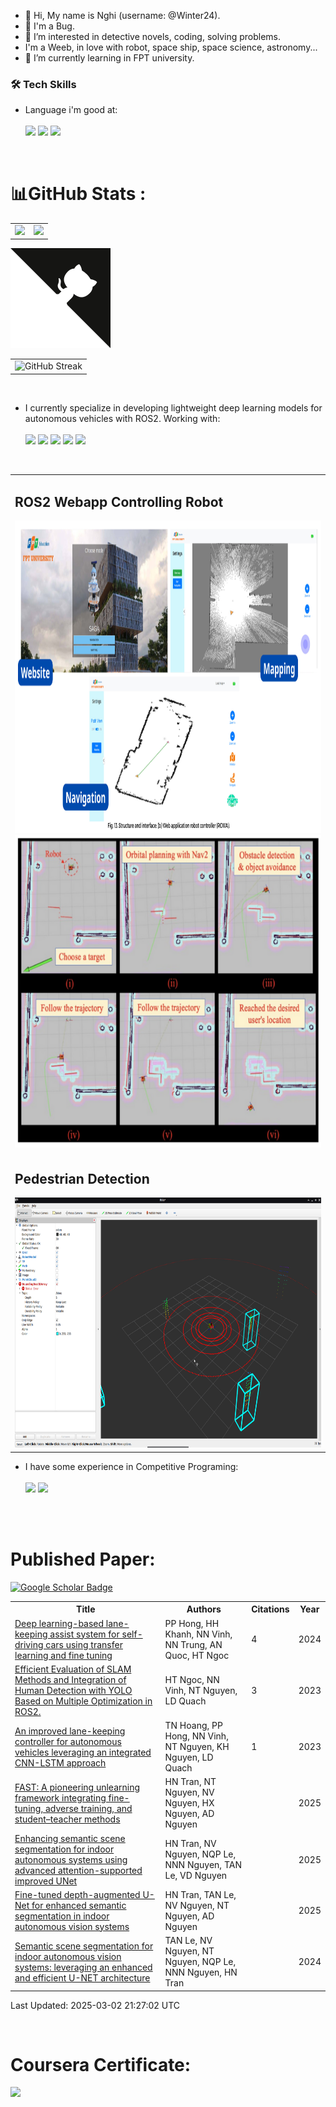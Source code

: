 - 👋 Hi, My name is Nghi (username: @Winter24).
- 🐞 I'm a Bug.
- 👀 I’m interested in detective novels, coding, solving problems.
- I'm a Weeb, in love with robot, space ship, space science, astronomy... 
- 🌱 I’m currently learning in FPT university.
###  	:hammer_and_wrench: Tech Skills

- Language i'm good at:
  <br/>
  <br/>
  <img src="https://img.shields.io/badge/Python-3776AB?style=for-the-badge&logo=Python&logoColor=white">
  <img src="https://img.shields.io/badge/C-A8B9CC?style=for-the-badge&logo=c&logoColor=black"/>
  <img src="https://img.shields.io/badge/C++-00599C?style=for-the-badge&logo=c%2B%2B&logoColor=white"/>
<br/>

# 📊GitHub Stats :
<table align="center">
  <tr>
    <td>
      <!-- GitHub Stats card -->
      <img src="https://github-readme-stats.vercel.app/api?username=winter24&show_icons=true&theme=show_icons=true&bg_color=2b213a&title_color=FF66C4&icon_color=F8D866&text_color=C9D1D9&border_color=30363D" />
    </td>
    <td>
      <!-- Most Used Languages card -->
      <img src="https://github-readme-stats.vercel.app/api/top-langs/?username=winter24&layout=compact&bg_color=2b213a&title_color=FF66C4&icon_color=F8D866&text_color=C9D1D9&border_color=30363D" />
    </td>
  </tr>
</table>

![](https://raw.githubusercontent.com/winter24/Winter24/main/cards/stats.svg)

<table align="center">
  <td>
    <img src="https://github-readme-streak-stats.herokuapp.com?user=winter24&theme=dark&background=2b213a&ring=FF66C4&fire=FF66C4&currStreakLabel=F8D866&sideNums=F8D866&dates=C9D1D9&border=30363D" alt="GitHub Streak" />
  </td>
</table>
<br/>

- I currently specialize in developing lightweight deep learning models for autonomous vehicles with ROS2. Working with:
  <br/>
  <br/>
  <img src="https://img.shields.io/badge/ROS-22314E?style=for-the-badge&logo=ROS&logoColor=white"/>
  <img src="https://img.shields.io/badge/ROS2-22314E?style=for-the-badge&logo=ROS&logoColor=white"/>
  <img src="https://img.shields.io/badge/Ubuntu-E95420?style=for-the-badge&logo=ubuntu&logoColor=white">
  <img src="https://img.shields.io/badge/Kaggle-035a7d?style=for-the-badge&logo=kaggle&logoColor=white">
  <img src="https://img.shields.io/badge/opencv-%23white.svg?style=for-the-badge&logo=opencv&logoColor=white">
<br/>

<table align="center">
  <!-- Row for ROS2 Webapp Controlling Robot -->
  <tr>
    <td>
      <h2>ROS2 Webapp Controlling Robot</h2>
      <div align="center">
        <img src="https://github.com/Winter24/ros2-web-bridge/blob/master/web_bridge.png" alt="Web Bridge 1" width="800" height="500" />
      </div>
      <div align="center">
        <img src="https://github.com/Winter24/ros2-web-bridge/blob/master/web_bridge2.png" alt="Web Bridge 2" width="800" height="500" />
      </div>
    </td>
  </tr>
  <!-- Row for Pedestrian Detection -->
  <tr>
    <td>
      <h2>Pedestrian Detection</h2>
      <div align="center">
        <img src="https://github.com/Winter24/3D-LiDAR-Object-Detection/blob/master/pedestrian_detection.png" alt="Pedestrian Detection" width="600" height="400" />
      </div>
    </td>
  </tr>
</table>



- I have some experience in Competitive Programing:
  <br/>
  <br/>
  <img src="https://img.shields.io/badge/-Hackerrank-2EC866?style=for-the-badge&logo=HackerRank&logoColor=white">
  <img src="https://img.shields.io/badge/LeetCode-000000?style=for-the-badge&logo=LeetCode&logoColor=#d16c06">
<br/>
<br/>


<h1>Published Paper:</h1> 
<a href="https://scholar.google.com/citations?user=ztzAuOMAAAAJ&hl=en" target="_blank">
    <img src="https://img.shields.io/badge/Google%20Scholar-4285F4?style=for-the-badge&logo=google-scholar&logoColor=white" alt="Google Scholar Badge">
</a>

<!-- SCHOLAR-LIST:START -->

<table id="scholar-table" style="position: relative;">
  <tr>
    <th>Title</th>
    <th>Authors</th>
    <th>Citations</th>
    <th>Year</th>
  </tr>
  <tr>
     <td><a href="https://scholar.google.com/citations?view_op=view_citation&hl=en&user=ztzAuOMAAAAJ&citation_for_view=ztzAuOMAAAAJ:9yKSN-GCB0IC">Deep learning-based lane-keeping assist system for self-driving cars using transfer learning and fine tuning</a></td>
    <td>PP Hong, HH Khanh, NN Vinh, NN Trung, AN Quoc, HT Ngoc</td>
    <td>4</td>
    <td>2024</td>
  </tr>
  <tr>
     <td><a href="https://scholar.google.com/citations?view_op=view_citation&hl=en&user=ztzAuOMAAAAJ&citation_for_view=ztzAuOMAAAAJ:d1gkVwhDpl0C">Efficient Evaluation of SLAM Methods and Integration of Human Detection with YOLO Based on Multiple Optimization in ROS2.</a></td>
    <td>HT Ngoc, NN Vinh, NT Nguyen, LD Quach</td>
    <td>3</td>
    <td>2023</td>
  </tr>
  <tr>
     <td><a href="https://scholar.google.com/citations?view_op=view_citation&hl=en&user=ztzAuOMAAAAJ&citation_for_view=ztzAuOMAAAAJ:u-x6o8ySG0sC">An improved lane-keeping controller for autonomous vehicles leveraging an integrated CNN-LSTM approach</a></td>
    <td>TN Hoang, PP Hong, NN Vinh, NT Nguyen, KH Nguyen, LD Quach</td>
    <td>1</td>
    <td>2023</td>
  </tr>
  <tr>
     <td><a href="https://scholar.google.com/citations?view_op=view_citation&hl=en&user=ztzAuOMAAAAJ&citation_for_view=ztzAuOMAAAAJ:Tyk-4Ss8FVUC">FAST: A pioneering unlearning framework integrating fine-tuning, adverse training, and student–teacher methods</a></td>
    <td>HN Tran, NT Nguyen, NV Nguyen, HX Nguyen, AD Nguyen</td>
    <td></td>
    <td>2025</td>
  </tr>
  <tr>
     <td><a href="https://scholar.google.com/citations?view_op=view_citation&hl=en&user=ztzAuOMAAAAJ&citation_for_view=ztzAuOMAAAAJ:2osOgNQ5qMEC">Enhancing semantic scene segmentation for indoor autonomous systems using advanced attention-supported improved UNet</a></td>
    <td>HN Tran, NV Nguyen, NQP Le, NNN Nguyen, TAN Le, VD Nguyen</td>
    <td></td>
    <td>2025</td>
  </tr>
  <tr>
     <td><a href="https://scholar.google.com/citations?view_op=view_citation&hl=en&user=ztzAuOMAAAAJ&citation_for_view=ztzAuOMAAAAJ:IjCSPb-OGe4C">Fine-tuned depth-augmented U-Net for enhanced semantic segmentation in indoor autonomous vision systems</a></td>
    <td>HN Tran, TAN Le, NV Nguyen, NT Nguyen, AD Nguyen</td>
    <td></td>
    <td>2025</td>
  </tr>
  <tr>
     <td><a href="https://scholar.google.com/citations?view_op=view_citation&hl=en&user=ztzAuOMAAAAJ&citation_for_view=ztzAuOMAAAAJ:UeHWp8X0CEIC">Semantic scene segmentation for indoor autonomous vision systems: leveraging an enhanced and efficient U-NET architecture</a></td>
    <td>TAN Le, NV Nguyen, NT Nguyen, NQP Le, NNN Nguyen, HN Tran</td>
    <td></td>
    <td>2024</td>
  </tr>
</table>

<p>Last Updated: 2025-03-02 21:27:02 UTC</p><!-- SCHOLAR-LIST:END -->
<br/>

<h1>Coursera Certificate:</h1> <img src="https://img.shields.io/badge/Coursera-%230056D2.svg?style=for-the-badge&logo=Coursera&logoColor=white">
<br/>

</div>

<!---
Winter24/Winter24 is a ✨ special ✨ repository because its `README.md` (this file) appears on your GitHub profile.
You can click the Preview link to take a look at your changes.
Icon badge:
Node js: https://img.shields.io/badge/node.js-6DA55F?style=for-the-badge&logo=node.js&logoColor=white
Javascript: https://img.shields.io/badge/javascript-%23323330.svg?style=for-the-badge&logo=javascript&logoColor=%23F7DF1E
--->
